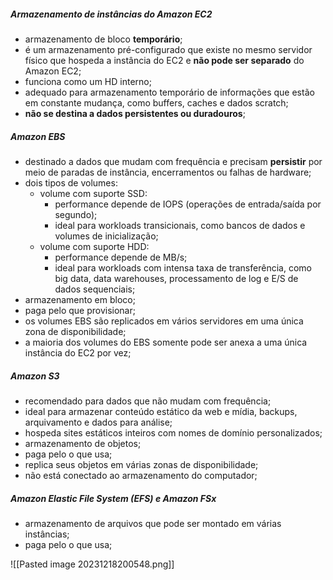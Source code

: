 
##### Armazenamento de instâncias do Amazon EC2

- armazenamento de bloco **temporário**;
- é um armazenamento pré-configurado que existe no mesmo servidor físico que hospeda a instância do EC2 e **não pode ser separado** do Amazon EC2;
- funciona como um HD interno;
- adequado para armazenamento temporário de informações que estão em constante mudança, como buffers, caches e dados scratch;
- **não se destina a dados persistentes ou duradouros**;

##### Amazon EBS 

- destinado a dados que mudam com frequência e precisam **persistir** por meio de paradas de instância, encerramentos ou falhas de hardware;
- dois tipos de volumes:
	- volume com suporte SSD:
		- performance depende de IOPS (operações de entrada/saída por segundo);
		- ideal para workloads transicionais, como bancos de dados e volumes de inicialização;
	- volume com suporte HDD:
		- performance depende de MB/s;
		- ideal para workloads com intensa taxa de transferência, como big data, data warehouses, processamento de log e E/S de dados sequenciais;
- armazenamento em bloco;
- paga pelo que provisionar;
- os volumes EBS são replicados em vários servidores em uma única zona de disponibilidade;
- a maioria dos volumes do EBS somente pode ser anexa a uma única instância do EC2 por vez;

##### Amazon S3

- recomendado para dados que não mudam com frequência;
- ideal para armazenar conteúdo estático da web e mídia, backups, arquivamento e dados para análise;
- hospeda sites estáticos inteiros com nomes de domínio personalizados;
- armazenamento de objetos;
- paga pelo o que usa;
- replica seus objetos em várias zonas de disponibilidade;
- não está conectado ao armazenamento do computador;

##### Amazon Elastic File System (EFS) e Amazon FSx

- armazenamento de arquivos que pode ser montado em várias instâncias;
- paga pelo o que usa;

![[Pasted image 20231218200548.png]]
